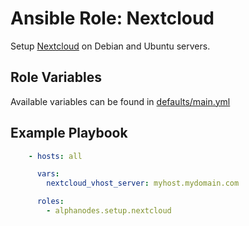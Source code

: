 # Ansible Role: Nextcloud

Setup [Nextcloud](https://nextcloud.com/) on Debian and Ubuntu servers.

## Role Variables

Available variables can be found in [defaults/main.yml](defaults/main.yml)

## Example Playbook

```yaml
    - hosts: all

      vars:
        nextcloud_vhost_server: myhost.mydomain.com

      roles:
        - alphanodes.setup.nextcloud
```
